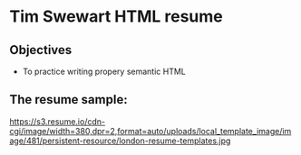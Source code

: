 # Tim Swewart HTML resume

## Objectives
- To practice writing propery semantic HTML

## The resume sample:
https://s3.resume.io/cdn-cgi/image/width=380,dpr=2,format=auto/uploads/local_template_image/image/481/persistent-resource/london-resume-templates.jpg




